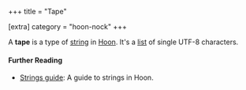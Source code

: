+++
title = "Tape"

[extra]
category = "hoon-nock"
+++

A **tape** is a type of [string](/reference/glossary/string) in
[Hoon](/reference/glossary/hoon). It's a [list](/reference/glossary/list) of
single UTF-8 characters.

#### Further Reading

- [Strings guide](/guides/additional/strings): A guide to strings in Hoon.
